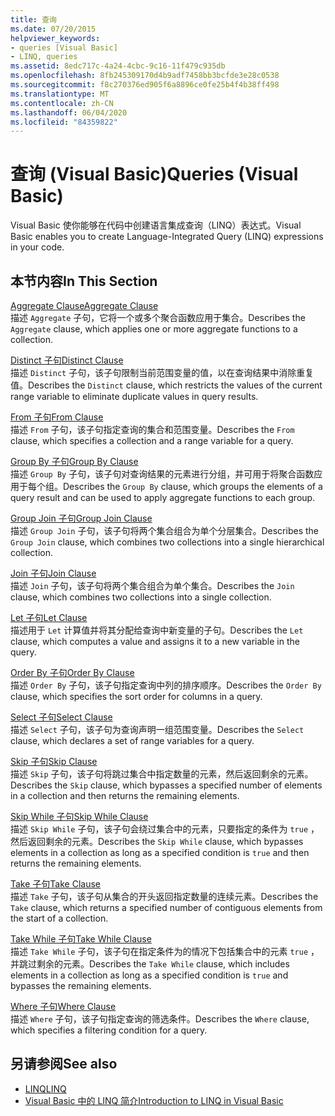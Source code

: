 ```yaml
---
title: 查询
ms.date: 07/20/2015
helpviewer_keywords:
- queries [Visual Basic]
- LINQ, queries
ms.assetid: 8edc717c-4a24-4cbc-9c16-11f479c935db
ms.openlocfilehash: 8fb245309170d4b9adf7458bb3bcfde3e28c0538
ms.sourcegitcommit: f8c270376ed905f6a8896ce0fe25b4f4b38ff498
ms.translationtype: MT
ms.contentlocale: zh-CN
ms.lasthandoff: 06/04/2020
ms.locfileid: "84359822"
---
```

# <a name="queries-visual-basic"></a><span data-ttu-id="f4f92-102">查询 (Visual Basic)</span><span class="sxs-lookup"><span data-stu-id="f4f92-102">Queries (Visual Basic)</span></span>
<span data-ttu-id="f4f92-103">Visual Basic 使你能够在代码中创建语言集成查询（LINQ）表达式。</span><span class="sxs-lookup"><span data-stu-id="f4f92-103">Visual Basic enables you to create Language-Integrated Query (LINQ) expressions in your code.</span></span>  
  
## <a name="in-this-section"></a><span data-ttu-id="f4f92-104">本节内容</span><span class="sxs-lookup"><span data-stu-id="f4f92-104">In This Section</span></span>  
 [<span data-ttu-id="f4f92-105">Aggregate Clause</span><span class="sxs-lookup"><span data-stu-id="f4f92-105">Aggregate Clause</span></span>](aggregate-clause.md)  
 <span data-ttu-id="f4f92-106">描述 `Aggregate` 子句，它将一个或多个聚合函数应用于集合。</span><span class="sxs-lookup"><span data-stu-id="f4f92-106">Describes the `Aggregate` clause, which applies one or more aggregate functions to a collection.</span></span>  
  
 [<span data-ttu-id="f4f92-107">Distinct 子句</span><span class="sxs-lookup"><span data-stu-id="f4f92-107">Distinct Clause</span></span>](distinct-clause.md)  
 <span data-ttu-id="f4f92-108">描述 `Distinct` 子句，该子句限制当前范围变量的值，以在查询结果中消除重复值。</span><span class="sxs-lookup"><span data-stu-id="f4f92-108">Describes the `Distinct` clause, which restricts the values of the current range variable to eliminate duplicate values in query results.</span></span>  
  
 [<span data-ttu-id="f4f92-109">From 子句</span><span class="sxs-lookup"><span data-stu-id="f4f92-109">From Clause</span></span>](from-clause.md)  
 <span data-ttu-id="f4f92-110">描述 `From` 子句，该子句指定查询的集合和范围变量。</span><span class="sxs-lookup"><span data-stu-id="f4f92-110">Describes the `From` clause, which specifies a collection and a range variable for a query.</span></span>  
  
 [<span data-ttu-id="f4f92-111">Group By 子句</span><span class="sxs-lookup"><span data-stu-id="f4f92-111">Group By Clause</span></span>](group-by-clause.md)  
 <span data-ttu-id="f4f92-112">描述 `Group By` 子句，该子句对查询结果的元素进行分组，并可用于将聚合函数应用于每个组。</span><span class="sxs-lookup"><span data-stu-id="f4f92-112">Describes the `Group By` clause, which groups the elements of a query result and can be used to apply aggregate functions to each group.</span></span>  
  
 [<span data-ttu-id="f4f92-113">Group Join 子句</span><span class="sxs-lookup"><span data-stu-id="f4f92-113">Group Join Clause</span></span>](group-join-clause.md)  
 <span data-ttu-id="f4f92-114">描述 `Group Join` 子句，该子句将两个集合组合为单个分层集合。</span><span class="sxs-lookup"><span data-stu-id="f4f92-114">Describes the `Group Join` clause, which combines two collections into a single hierarchical collection.</span></span>  
  
 [<span data-ttu-id="f4f92-115">Join 子句</span><span class="sxs-lookup"><span data-stu-id="f4f92-115">Join Clause</span></span>](join-clause.md)  
 <span data-ttu-id="f4f92-116">描述 `Join` 子句，该子句将两个集合组合为单个集合。</span><span class="sxs-lookup"><span data-stu-id="f4f92-116">Describes the `Join` clause, which combines two collections into a single collection.</span></span>  
  
 [<span data-ttu-id="f4f92-117">Let 子句</span><span class="sxs-lookup"><span data-stu-id="f4f92-117">Let Clause</span></span>](let-clause.md)  
 <span data-ttu-id="f4f92-118">描述用于 `Let` 计算值并将其分配给查询中新变量的子句。</span><span class="sxs-lookup"><span data-stu-id="f4f92-118">Describes the `Let` clause, which computes a value and assigns it to a new variable in the query.</span></span>  
  
 [<span data-ttu-id="f4f92-119">Order By 子句</span><span class="sxs-lookup"><span data-stu-id="f4f92-119">Order By Clause</span></span>](order-by-clause.md)  
 <span data-ttu-id="f4f92-120">描述 `Order By` 子句，该子句指定查询中列的排序顺序。</span><span class="sxs-lookup"><span data-stu-id="f4f92-120">Describes the `Order By` clause, which specifies the sort order for columns in a query.</span></span>  
  
 [<span data-ttu-id="f4f92-121">Select 子句</span><span class="sxs-lookup"><span data-stu-id="f4f92-121">Select Clause</span></span>](select-clause.md)  
 <span data-ttu-id="f4f92-122">描述 `Select` 子句，该子句为查询声明一组范围变量。</span><span class="sxs-lookup"><span data-stu-id="f4f92-122">Describes the `Select` clause, which declares a set of range variables for a query.</span></span>  
  
 [<span data-ttu-id="f4f92-123">Skip 子句</span><span class="sxs-lookup"><span data-stu-id="f4f92-123">Skip Clause</span></span>](skip-clause.md)  
 <span data-ttu-id="f4f92-124">描述 `Skip` 子句，该子句将跳过集合中指定数量的元素，然后返回剩余的元素。</span><span class="sxs-lookup"><span data-stu-id="f4f92-124">Describes the `Skip` clause, which bypasses a specified number of elements in a collection and then returns the remaining elements.</span></span>  
  
 [<span data-ttu-id="f4f92-125">Skip While 子句</span><span class="sxs-lookup"><span data-stu-id="f4f92-125">Skip While Clause</span></span>](skip-while-clause.md)  
 <span data-ttu-id="f4f92-126">描述 `Skip While` 子句，该子句会绕过集合中的元素，只要指定的条件为 `true` ，然后返回剩余的元素。</span><span class="sxs-lookup"><span data-stu-id="f4f92-126">Describes the `Skip While` clause, which bypasses elements in a collection as long as a specified condition is `true` and then returns the remaining elements.</span></span>  
  
 [<span data-ttu-id="f4f92-127">Take 子句</span><span class="sxs-lookup"><span data-stu-id="f4f92-127">Take Clause</span></span>](take-clause.md)  
 <span data-ttu-id="f4f92-128">描述 `Take` 子句，该子句从集合的开头返回指定数量的连续元素。</span><span class="sxs-lookup"><span data-stu-id="f4f92-128">Describes the `Take` clause, which returns a specified number of contiguous elements from the start of a collection.</span></span>  
  
 [<span data-ttu-id="f4f92-129">Take While 子句</span><span class="sxs-lookup"><span data-stu-id="f4f92-129">Take While Clause</span></span>](take-while-clause.md)  
 <span data-ttu-id="f4f92-130">描述 `Take While` 子句，该子句在指定条件为的情况下包括集合中的元素 `true` ，并跳过剩余的元素。</span><span class="sxs-lookup"><span data-stu-id="f4f92-130">Describes the `Take While` clause, which includes elements in a collection as long as a specified condition is `true` and bypasses the remaining elements.</span></span>  
  
 [<span data-ttu-id="f4f92-131">Where 子句</span><span class="sxs-lookup"><span data-stu-id="f4f92-131">Where Clause</span></span>](where-clause.md)  
 <span data-ttu-id="f4f92-132">描述 `Where` 子句，该子句指定查询的筛选条件。</span><span class="sxs-lookup"><span data-stu-id="f4f92-132">Describes the `Where` clause, which specifies a filtering condition for a query.</span></span>  
  
## <a name="see-also"></a><span data-ttu-id="f4f92-133">另请参阅</span><span class="sxs-lookup"><span data-stu-id="f4f92-133">See also</span></span>

- [<span data-ttu-id="f4f92-134">LINQ</span><span class="sxs-lookup"><span data-stu-id="f4f92-134">LINQ</span></span>](../../programming-guide/language-features/linq/index.md)
- [<span data-ttu-id="f4f92-135">Visual Basic 中的 LINQ 简介</span><span class="sxs-lookup"><span data-stu-id="f4f92-135">Introduction to LINQ in Visual Basic</span></span>](../../programming-guide/language-features/linq/introduction-to-linq.md)

